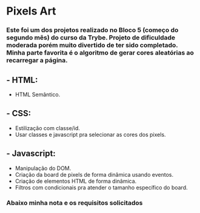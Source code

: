# Pixels Art

### Este foi um dos projetos realizado no Bloco 5 (começo do segundo mês) do curso da Trybe. Projeto de dificuldade moderada porém muito divertido de ter sido completado. Minha parte favorita é o algoritmo de gerar cores aleatórias ao recarregar a página.

## - HTML:
  - HTML Semântico.

## - CSS:
  - Estilização com classe/id.
  - Usar classes e javascript pra selecionar as cores dos pixels.

## - Javascript:
  - Manipulação do DOM.
  - Criação da board de pixels de forma dinâmica usando eventos.
  - Criação de elementos HTML de forma dinâmica.
  - Filtros com condicionais pra atender o tamanho específico do board.

### Abaixo minha nota e os requisitos solicitados

